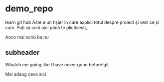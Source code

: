 # demo_repo

learn git hub
Ăste e un fișier în care explici totul despre proiect și vezi ce și cum.
Poți să scrii aici până te plictisești,

Aoco mai scrio ba nu

## subheader

Whatch me going like I have never gone before!git

Mai adaug ceva aici
